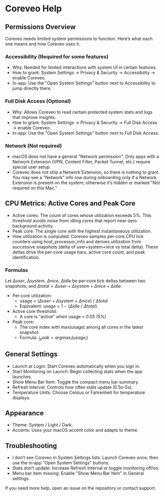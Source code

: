 # Coreveo Help

## Permissions Overview

Coreveo needs limited system permissions to function. Here’s what each one means and how Coreveo uses it.

### Accessibility (Required for some features)
- Why: Needed for limited interactions with system UI in certain features.
- How to grant: System Settings → Privacy & Security → Accessibility → enable Coreveo.
- In-app: Use the "Open System Settings" button next to Accessibility to jump directly there.

### Full Disk Access (Optional)
- Why: Allows Coreveo to read certain protected system stats and logs that improve insights.
- How to grant: System Settings → Privacy & Security → Full Disk Access → enable Coreveo.
- In-app: Use the "Open System Settings" button next to Full Disk Access.

### Network (Not required)
- macOS does not have a general "Network permission". Only apps with a Network Extension (VPN, Content Filter, Packet Tunnel, etc.) require special user setup.
- Coreveo does not ship a Network Extension, so there is nothing to grant. You may see a "Network" info row during onboarding only if a Network Extension is present on the system; otherwise it’s hidden or marked "Not required on this Mac."

## CPU Metrics: Active Cores and Peak Core

- Active cores: The count of cores whose utilization exceeds 5%. This threshold avoids noise from idling cores that report near‑zero background activity.
- Peak core: The single core with the highest instantaneous utilization.
- How utilization is computed: Coreveo samples per‑core CPU tick counters using host_processor_info and derives utilization from successive snapshots (delta of user+system+nice vs total delta). These deltas drive the per‑core usage bars, active core count, and peak identification.

### Formulas

Let $Δuser$, $Δsystem$, $Δnice$, $Δidle$ be per‑core tick deltas between two snapshots, and $Δtotal = Δuser + Δsystem + Δnice + Δidle$.

- Per‑core utilization:
    - usage = ($Δuser$ + $Δsystem$ + $Δnice$) / $Δtotal$
    - Equivalent: usage = 1 − ($Δidle$ / $Δtotal$)
- Active core threshold:
    - A core is "active" when usage > 0.05 (5%)
- Peak core:
  - The core index with max(usage) among all cores in the latest snapshot  
  - Formula: $i_peak = arg max_i (usage_i)$

## General Settings

- Launch at Login: Start Coreveo automatically when you sign in.
- Start Monitoring on Launch: Begin collecting stats when the app launches.
- Show Menu Bar Item: Toggle the compact menu bar summary.
- Refresh Interval: Controls how often stats update (0.5s–5s).
- Temperature Units: Choose Celsius or Fahrenheit for temperature displays.

## Appearance

- Theme: System / Light / Dark.
- Accents: Uses your macOS accent color and adapts to theme.

## Troubleshooting

- I don’t see Coreveo in System Settings lists: Launch Coreveo once, then use the in‑app "Open System Settings" buttons.
- Stats don’t update: Increase Refresh Interval or toggle monitoring off/on.
- Menu bar item missing: Enable "Show Menu Bar Item" in General settings.

If you need more help, open an issue on the repository or contact support.
